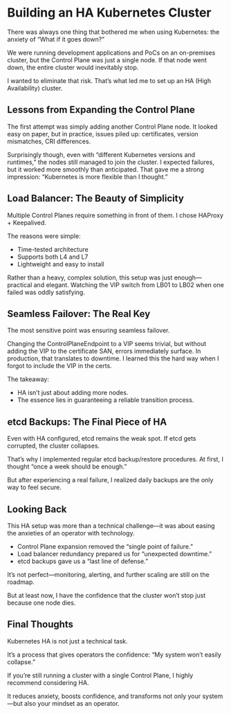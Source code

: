 # Building an HA Kubernetes Cluster

There was always one thing that bothered me when using Kubernetes:
the anxiety of “What if it goes down?”

We were running development applications and PoCs on an on-premises cluster, but the Control Plane was just a single node. If that node went down, the entire cluster would inevitably stop.

I wanted to eliminate that risk. That’s what led me to set up an HA (High Availability) cluster.

## Lessons from Expanding the Control Plane

The first attempt was simply adding another Control Plane node. It looked easy on paper, but in practice, issues piled up: certificates, version mismatches, CRI differences.

Surprisingly though, even with “different Kubernetes versions and runtimes,” the nodes still managed to join the cluster. I expected failures, but it worked more smoothly than anticipated. That gave me a strong impression: “Kubernetes is more flexible than I thought.”

## Load Balancer: The Beauty of Simplicity

Multiple Control Planes require something in front of them. I chose HAProxy + Keepalived.

The reasons were simple:

- Time-tested architecture
- Supports both L4 and L7
- Lightweight and easy to install

Rather than a heavy, complex solution, this setup was just enough—practical and elegant. Watching the VIP switch from LB01 to LB02 when one failed was oddly satisfying.

## Seamless Failover: The Real Key

The most sensitive point was ensuring seamless failover.

Changing the ControlPlaneEndpoint to a VIP seems trivial, but without adding the VIP to the certificate SAN, errors immediately surface. In production, that translates to downtime. I learned this the hard way when I forgot to include the VIP in the certs.

The takeaway:

- HA isn’t just about adding more nodes.
- The essence lies in guaranteeing a reliable transition process.

## etcd Backups: The Final Piece of HA

Even with HA configured, etcd remains the weak spot. If etcd gets corrupted, the cluster collapses.

That’s why I implemented regular etcd backup/restore procedures. At first, I thought “once a week should be enough.”

But after experiencing a real failure, I realized daily backups are the only way to feel secure.

## Looking Back

This HA setup was more than a technical challenge—it was about easing the anxieties of an operator with technology.

- Control Plane expansion removed the “single point of failure.”
- Load balancer redundancy prepared us for “unexpected downtime.”
- etcd backups gave us a “last line of defense.”

It’s not perfect—monitoring, alerting, and further scaling are still on the roadmap.

But at least now, I have the confidence that the cluster won’t stop just because one node dies.

## Final Thoughts

Kubernetes HA is not just a technical task.

It’s a process that gives operators the confidence: “My system won’t easily collapse.”

If you’re still running a cluster with a single Control Plane, I highly recommend considering HA.

It reduces anxiety, boosts confidence, and transforms not only your system—but also your mindset as an operator.
